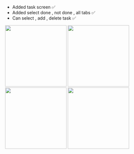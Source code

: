 - Added task screen ✅
- Added select done , not done , all tabs ✅
- Can select , add , delete task ✅
<img src="https://github.com/user-attachments/assets/c34697ea-59b4-4ec5-b08b-23d4efe5bdc3" width="200" />
<img src="https://github.com/user-attachments/assets/edf76e76-478d-4c96-9105-3d65c7c20d89" width="200" />
<img src="https://github.com/user-attachments/assets/2323048b-7987-4c86-863f-7cafb532c41f" width="200" />
<img src="https://github.com/user-attachments/assets/478f5f23-7cc9-404d-9d52-0dae35baec50" width="200" />

